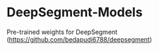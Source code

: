 # DeepSegment-Models
Pre-trained weights for DeepSegment (https://github.com/bedapudi6788/deepsegment)
